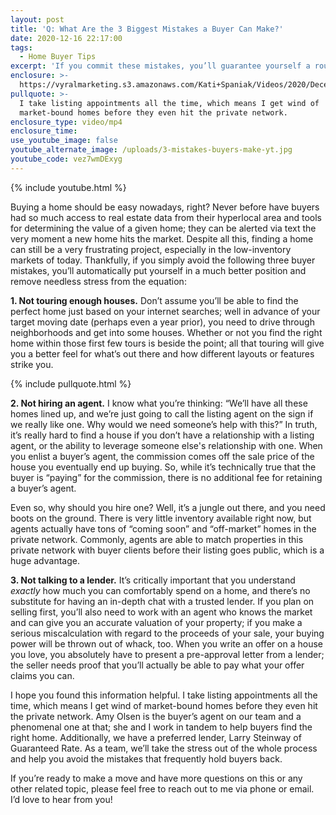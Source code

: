 ```yaml
---
layout: post
title: 'Q: What Are the 3 Biggest Mistakes a Buyer Can Make?'
date: 2020-12-16 22:17:00
tags:
  - Home Buyer Tips
excerpt: 'If you commit these mistakes, you’ll guarantee yourself a rough process.'
enclosure: >-
  https://vyralmarketing.s3.amazonaws.com/Kati+Spaniak/Videos/2020/December/Q_+What+Are+the+3+Biggest+Mistakes+a+Buyer+Can+Make_.mp4
pullquote: >-
  I take listing appointments all the time, which means I get wind of
  market-bound homes before they even hit the private network.
enclosure_type: video/mp4
enclosure_time:
use_youtube_image: false
youtube_alternate_image: /uploads/3-mistakes-buyers-make-yt.jpg
youtube_code: vez7wmDExyg
---
```


{% include youtube.html %}

Buying a home should be easy nowadays, right? Never before have buyers had so much access to real estate data from their hyperlocal area and tools for determining the value of a given home; they can be alerted via text the very moment a new home hits the market. Despite all this, finding a home can still be a very frustrating project, especially in the low-inventory markets of today. Thankfully, if you simply avoid the following three buyer mistakes, you’ll automatically put yourself in a much better position and remove needless stress from the equation:&nbsp;

**1\. Not touring enough houses.** Don’t assume you’ll be able to find the perfect home just based on your internet searches; well in advance of your target moving date (perhaps even a year prior), you need to drive through neighborhoods and get into some houses. Whether or not you find the right home within those first few tours is beside the point; all that touring will give you a better feel for what’s out there and how different layouts or features strike you.&nbsp;

{% include pullquote.html %}

**2\. Not hiring an agent.** I know what you’re thinking: “We’ll have all these homes lined up, and we’re just going to call the listing agent on the sign if we really like one. Why would we need someone’s help with this?” In truth, it’s really hard to find a house if you don’t have a relationship with a listing agent, or the ability to leverage someone else's relationship with one. When you enlist a buyer’s agent, the commission comes off the sale price of the house you eventually end up buying. So, while it’s technically true that the buyer is “paying” for the commission, there is no additional fee for retaining a buyer’s agent.&nbsp;

Even so, why should you hire one? Well, it’s a jungle out there, and you need boots on the ground. There is very little inventory available right now, but agents actually have tons of “coming soon” and “off-market” homes in the private network. Commonly, agents are able to match properties in this private network with buyer clients before their listing goes public, which is a huge advantage.&nbsp;

**3\. Not talking to a lender.** It’s critically important that you understand *exactly* how much you can comfortably spend on a home, and there’s no substitute for having an in-depth chat with a trusted lender. If you plan on selling first, you’ll also need to work with an agent who knows the market and can give you an accurate valuation of your property; if you make a serious miscalculation with regard to the proceeds of your sale, your buying power will be thrown out of whack, too. When you write an offer on a house you love, you absolutely have to present a pre-approval letter from a lender; the seller needs proof that you’ll actually be able to pay what your offer claims you can.&nbsp;

I hope you found this information helpful. I take listing appointments all the time, which means I get wind of market-bound homes before they even hit the private network. Amy Olsen is the buyer’s agent on our team and a phenomenal one at that; she and I work in tandem to help buyers find the right home. Additionally, we have a preferred lender, Larry Steinway of Guaranteed Rate. As a team, we’ll take the stress out of the whole process and help you avoid the mistakes that frequently hold buyers back.&nbsp;

If you’re ready to make a move and have more questions on this or any other related topic, please feel free to reach out to me via phone or email. I’d love to hear from you\!
